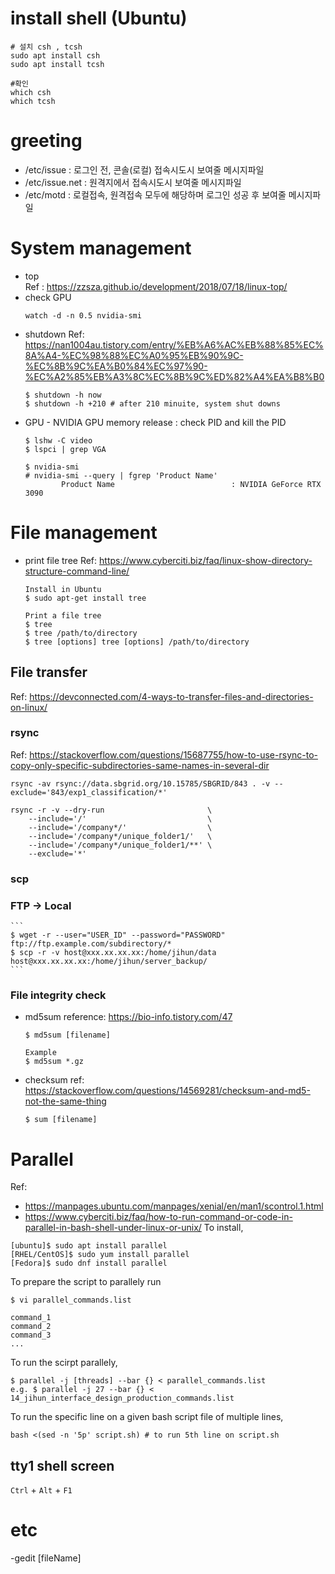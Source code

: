 # install shell (Ubuntu)
```
# 설치 csh , tcsh 
sudo apt install csh
sudo apt install tcsh

#확인
which csh
which tcsh
```

# greeting
- /etc/issue : 로그인 전, 콘솔(로컬) 접속시도시 보여줄 메시지파일
- /etc/issue.net : 원격지에서 접속시도시 보여줄 메시지파일
- /etc/motd : 로컬접속, 원격접속 모두에 해당하며 로그인 성공 후 보여줄 메시지파일


# System management
- top  
	Ref : https://zzsza.github.io/development/2018/07/18/linux-top/
- check GPU
	```
	watch -d -n 0.5 nvidia-smi
	```
- shutdown
	Ref: https://nan1004au.tistory.com/entry/%EB%A6%AC%EB%88%85%EC%8A%A4-%EC%98%88%EC%A0%95%EB%90%9C-%EC%8B%9C%EA%B0%84%EC%97%90-%EC%A2%85%EB%A3%8C%EC%8B%9C%ED%82%A4%EA%B8%B0
	```
	$ shutdown -h now
	$ shutdown -h +210 # after 210 minuite, system shut downs
	```
- GPU - NVIDIA
	GPU memory release : check PID and kill the PID
	```
	$ lshw -C video
	$ lspci | grep VGA

	$ nvidia-smi
	# nvidia-smi --query | fgrep 'Product Name'
			Product Name                          : NVIDIA GeForce RTX 3090
	```

# File management
- print file tree
	Ref: https://www.cyberciti.biz/faq/linux-show-directory-structure-command-line/
	```
	Install in Ubuntu
	$ sudo apt-get install tree
	
	Print a file tree
	$ tree
	$ tree /path/to/directory
	$ tree [options] tree [options] /path/to/directory
	```

## File transfer
Ref: https://devconnected.com/4-ways-to-transfer-files-and-directories-on-linux/
### rsync
Ref: https://stackoverflow.com/questions/15687755/how-to-use-rsync-to-copy-only-specific-subdirectories-same-names-in-several-dir

```
rsync -av rsync://data.sbgrid.org/10.15785/SBGRID/843 . -v --exclude='843/exp1_classification/*'
```

```
rsync -r -v --dry-run                       \
	--include='/'                           \
	--include='/company*/'                  \
	--include='/company*/unique_folder1/'   \
	--include='/company*/unique_folder1/**' \
	--exclude='*'
```
	
### scp
### FTP -> Local  
	
	```
	$ wget -r --user="USER_ID" --password="PASSWORD"  ftp://ftp.example.com/subdirectory/*
	$ scp -r -v host@xxx.xx.xx.xx:/home/jihun/data host@xxx.xx.xx.xx:/home/jihun/server_backup/
	```
### File integrity check
- md5sum
	reference: https://bio-info.tistory.com/47  
	```
	$ md5sum [filename]

	Example
	$ md5sum *.gz
	```

- checksum
	ref: https://stackoverflow.com/questions/14569281/checksum-and-md5-not-the-same-thing  
	```
	$ sum [filename]
	```


# Parallel 
Ref: 
- https://manpages.ubuntu.com/manpages/xenial/en/man1/scontrol.1.html
- https://www.cyberciti.biz/faq/how-to-run-command-or-code-in-parallel-in-bash-shell-under-linux-or-unix/
To install,
```
[ubuntu]$ sudo apt install parallel
[RHEL/CentOS]$ sudo yum install parallel
[Fedora]$ sudo dnf install parallel
```

To prepare the script to parallely run
```
$ vi parallel_commands.list

command_1
command_2
command_3
...
```
To run the scirpt parallely, 
```
$ parallel -j [threads] --bar {} < parallel_commands.list
e.g. $ parallel -j 27 --bar {} < 14_jihun_interface_design_production_commands.list
```

To run the specific line on a given bash script file of multiple lines,
```
bash <(sed -n '5p' script.sh) # to run 5th line on script.sh 
```

## tty1 shell screen
`Ctrl` + `Alt` + `F1`

# etc
-gedit [fileName]

